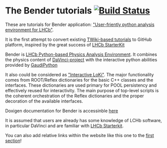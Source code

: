 # The Bender tutorials [![Build Status](https://travis-ci.org/lhcb/bender-tutorials.svg?branch=master)](https://travis-ci.org/lhcb/bender-tutorials)

These are tutorials for Bender application: 
["User-friently python analysis environment for LHCb"](http://lhcbdoc.web.cern.ch/lhcbdoc/bender).

It is the first attempt to convert existing [TWiki-based tutorials](https://twiki.cern.ch/twiki/bin/view/LHCb/BenderTutorial)
to GitHub platform, inspired  by the great success of [LHCb StarterKit](https://lhcb.github.io/starterkit-lessons)


Bender is [LHCb Python-based Physics Analysis Environment](http://lhcbdoc.web.cern.ch/lhcbdoc/bender).
It combines the physics content of [DaVinci-project](http://cern.ch/LHCb-release-area/DOC/davinci)
with the interactive python abilities provided by [GaudiPython](http://cern.ch/twiki/bin/view/LHCb/GaudiPython)

It also could be considered as ["Interactive LoKi"](http://cern.ch/lhcb-comp/Analysis/Loki).
The major functionality comes from ROOT/Reflex dictionaries for the basic C++ classes 
and the interfaces.  These dictionaries are used primary for POOL persistency and 
effectively reused for interactivity.  The main purpose of top-level scripts is the coherent 
orchestration of the Reflex dictionaries and the proper decoration of the available interfaces. 

Doxigen documentation for Bender is accessinble [here](http://lhcb-doxygen.web.cern.ch/lhcb-doxygen/bender/latest/index.html)

It is assumed that users are already has some knowledge of LCHb software, in particular DaVinci and 
are familiar with [LHCb Starterkit][starterkit].


You can also add relative links within the website like this one to the [first section](getting-started)!

[starterkit]: https://lhcb.github.io/starterkit
[first-analysis-steps]: https://lhcb.github.io/starterkit-lessons/first-analysis-steps/
